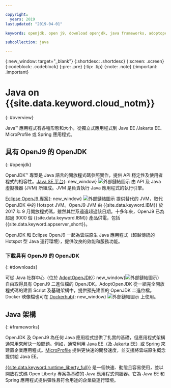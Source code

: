 ```yaml
---

copyright:
  years: 2019
lastupdated: "2019-04-01"

keywords: openjdk, open j9, download openjdk, java frameworks, adoptopenjdk, eclipse openj9, openj9 binaries, openjdk binaries, microprofile framework, jakarta

subcollection: java

---
```


{:new_window: target="_blank"}
{:shortdesc: .shortdesc}
{:screen: .screen}
{:codeblock: .codeblock}
{:pre: .pre}
{:tip: .tip}
{:note: .note}
{:important: .important}

# Java on {{site.data.keyword.cloud_notm}}
{: #overview}

Java&trade; 應用程式有各種形態和大小，從獨立式應用程式到 Java EE /Jakarta EE、MicroProfile 或 Spring 應用程式。

## 具有 OpenJ9 的 OpenJDK
{: #openjdk}

OpenJDK&trade; 專案是 Java 語言的開放程式碼參照實作，提供 API 穩定性及使用者程式的相容性。[Java SE 平台](https://docs.oracle.com/javase/8/docs/){: new_window} ![外部鏈結圖示](../icons/launch-glyph.svg "外部鏈結圖示") 由 API 及 Java 虛擬機器 (JVM) 所組成。JVM 是負責執行 Java 應用程式的執行引擎。

[Eclipse OpenJ9 專案](https://www.eclipse.org/openj9/index.html){: new_window} ![外部鏈結圖示](../icons/launch-glyph.svg "外部鏈結圖示") 提供替代的 JVM，取代 OpenJDK 中的 Hotspot JVM。OpenJ9 JVM 由 {{site.data.keyword.IBM}} 於 2017 年 9 月開放程式碼，雖然其世系遠遠超過該日期。十多年來，OpenJ9 已為超過 3000 個 {{site.data.keyword.IBM}} 產品供電，包括 {{site.data.keyword.appserver_short}}。

OpenJDK 和 Eclipse OpenJ9 一起為雲端原生 Java 應用程式（超越傳統的 Hotspot 型 Java 運行環境），提供改良的效能和服務功能。

### 下載具有 OpenJ9 的 OpenJDK
{: #downloads}

可從 Java 社群中心（位於 [AdoptOpenJDK](https://adoptopenjdk.net/releases.html?variant=openjdk8&jvmVariant=openj9){: new_window}![外部鏈結圖示](../icons/launch-glyph.svg "外部鏈結圖示")）自由取得具有 OpenJ9 二進位檔的 OpenJDK。AdoptOpenJDK 從一組完全開放程式碼的建置 Script 及基礎架構中，提供預先建置的 OpenJDK 二進位檔。Docker 映像檔也可在 [Dockerhub](https://hub.docker.com/u/adoptopenjdk){: new_window} ![外部鏈結圖示](../icons/launch-glyph.svg "外部鏈結圖示") 上使用。

## Java 架構
{: #frameworks}

OpenJDK 及 OpenJ9 為任何 Java 應用程式提供了扎實的基礎，但應用程式架構通常用來解決一般問題。例如，通常利用 [Java EE（及 Jakarta EE）](/docs/java?topic=java-jee-overview#jakarta-ee)或 [Spring](/docs/java?topic=java-spring-overview) 來建置企業應用程式。[MicroProfile](/docs/java?topic=java-jee-overview#microprofile) 提供更快速的開發速度，並支援將雲端原生概念提供給 Java EE。

[{{site.data.keyword.runtime_liberty_full}}](/docs/java?topic=java-liberty) 是一個快速、動態且容易使用，並以開放程式碼 Open Liberty 專案為基礎的 Java 應用程式伺服器。它為 Java EE 和 Spring 應用程式提供彈性且符合用途的企業級運行環境。
